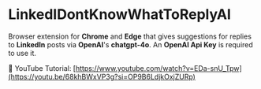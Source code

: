 # LinkedIDontKnowWhatToReplyAI

Browser extension for **Chrome** and **Edge** that gives suggestions for replies to **LinkedIn** posts via **OpenAI**'s **chatgpt-4o**. An **OpenAI Api Key** is required to use it.

🍿 YouTube Tutorial: [https://www.youtube.com/watch?v=EDa-snU_Tpw](https://youtu.be/68khBWxVP3g?si=OP9B6LdjkOxjZURp)
